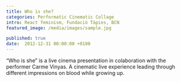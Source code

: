 ```yaml
---
title: Who is she?
categories: Performatic Cinematic Collage
intro: Re­act feminism, Fundació Tàpies, BCN
featured_image: /media/images/sample.jpg

published: true
date:  2012-12-31 00:00:00 +0100
---
```


“Who is she” is a live cinema presentation in colaboration with the performer Carme Vinyas. A cinematic live experience leading through different impressions on blood while growing up.